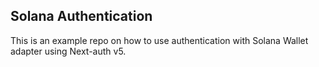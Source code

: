 ## Solana Authentication

This is an example repo on how to use authentication with Solana Wallet adapter using Next-auth v5.
